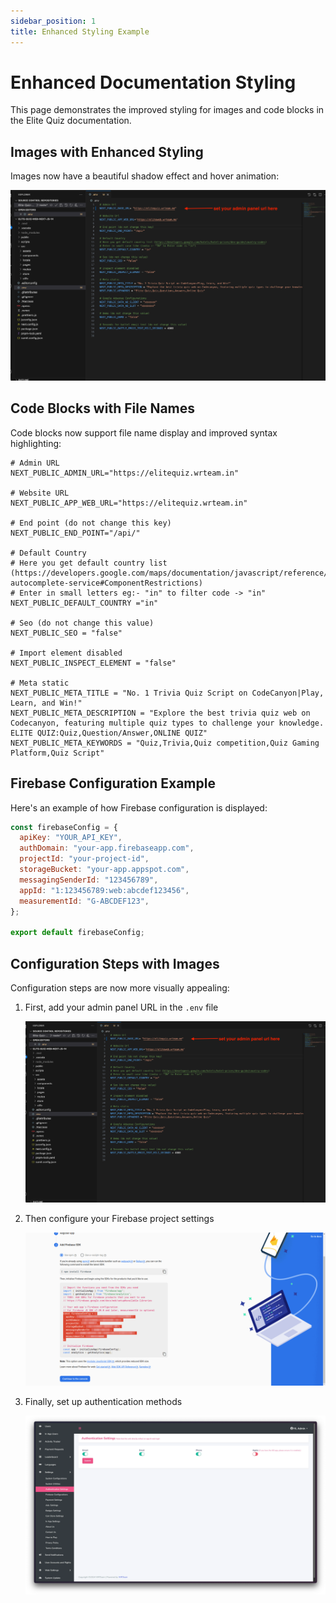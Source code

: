 ```yaml
---
sidebar_position: 1
title: Enhanced Styling Example
---
```


# Enhanced Documentation Styling

This page demonstrates the improved styling for images and code blocks in the Elite Quiz documentation.

## Images with Enhanced Styling

Images now have a beautiful shadow effect and hover animation:

![Environment Variables Configuration](../static/img/web/env.png)

## Code Blocks with File Names

Code blocks now support file name display and improved syntax highlighting:

```env title=".env"
# Admin URL
NEXT_PUBLIC_ADMIN_URL="https://elitequiz.wrteam.in"

# Website URL
NEXT_PUBLIC_APP_WEB_URL="https://elitequiz.wrteam.in"

# End point (do not change this key)
NEXT_PUBLIC_END_POINT="/api/"

# Default Country
# Here you get default country list (https://developers.google.com/maps/documentation/javascript/reference/places-autocomplete-service#ComponentRestrictions)
# Enter in small letters eg:- "in" to filter code -> "in"
NEXT_PUBLIC_DEFAULT_COUNTRY ="in"

# Seo (do not change this value)
NEXT_PUBLIC_SEO = "false"

# Import element disabled
NEXT_PUBLIC_INSPECT_ELEMENT = "false"

# Meta static
NEXT_PUBLIC_META_TITLE = "No. 1 Trivia Quiz Script on CodeCanyon|Play, Learn, and Win!"
NEXT_PUBLIC_META_DESCRIPTION = "Explore the best trivia quiz web on Codecanyon, featuring multiple quiz types to challenge your knowledge. ELITE QUIZ:Quiz,Question/Answer,ONLINE QUIZ"
NEXT_PUBLIC_META_KEYWORDS = "Quiz,Trivia,Quiz competition,Quiz Gaming Platform,Quiz Script"
```

## Firebase Configuration Example

Here's an example of how Firebase configuration is displayed:

```js title="firebase-config.js"
const firebaseConfig = {
  apiKey: "YOUR_API_KEY",
  authDomain: "your-app.firebaseapp.com",
  projectId: "your-project-id",
  storageBucket: "your-app.appspot.com",
  messagingSenderId: "123456789",
  appId: "1:123456789:web:abcdef123456",
  measurementId: "G-ABCDEF123",
};

export default firebaseConfig;
```

## Configuration Steps with Images

Configuration steps are now more visually appealing:

1. First, add your admin panel URL in the `.env` file

   ![Admin URL Configuration](../static/img/web/env.png)

2. Then configure your Firebase project settings

   ![Firebase Configuration](../static/img/web/addWeb3.png)

3. Finally, set up authentication methods

   ![Authentication Settings](../static/img/panel/authentication_settings.webp)
